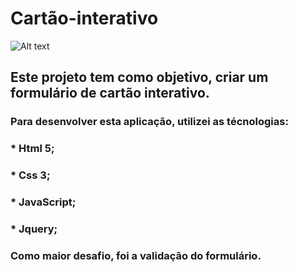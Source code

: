 # Cartão-interativo
![Alt text](https://github.com/Rafasennin/Cartao-Interativo/blob/master/images/GitHub-Template.png)

## Este projeto tem como objetivo, criar um formulário de cartão interativo.
### Para desenvolver esta aplicação, utilizei as técnologias:
### * Html 5;
### * Css 3;
### * JavaScript;
### * Jquery;

### Como maior desafio, foi a validação do formulário.

